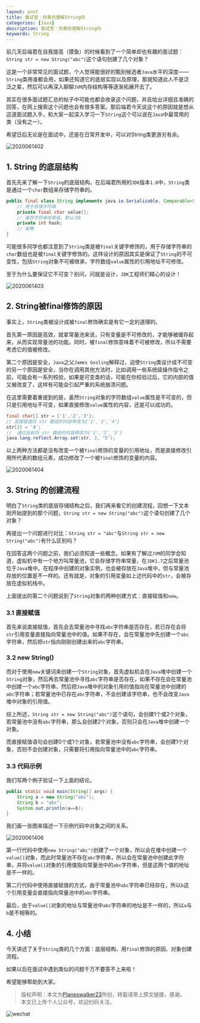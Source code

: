 ```yaml
---
layout: post
title: 面试官：你真的理解String吗
categories: [Java]
description: 面试官：你真的理解String吗
keywords: String
---
```


前几天后端君在自我提高（摸鱼）的时候看到了一个简单却也有趣的面试题：`String str = new String("abc")`这个语句创建了几个对象？

这是一个非常常见的面试题，个人觉得能很好的甄别候选者`Java`水平的深度——`String`类用谁都会用，如果还知道它的底层实现以及原理，那就知道此人不是泛泛之辈，然后可以再深入聊聊`JVM`内存结构等等逐渐拓展开去了。

其实在很多面试题汇总的帖子中可能也都会收录这个问题，并且给出详细且准确的回答，在网上搜索这个问题也会有很多答案。那后端君今天说这个的原因就是想从这道面试题入手，和大家一起深入学习一下`String`这个可以说在`Java`中最常用的类（没有之一）。

希望日后无论是在面试中，还是在日常开发中，可以对String类更游刃有余。

![2020061402](https://planeswalker23.github.io/images/posts/2020061402.png)

## 1. String 的底层结构
首先先来了解一下`String`的底层结构，在后端君所用的`JDK`版本`1.8`中，`String`类是通过一个`char`数组来存储字符串的。

```java
public final class String implements java.io.Serializable, Comparable<String>, CharSequence {
    // 用于存储字符串
    private final char value[];
    // 缓存字符串哈希值，默认为0
    private int hash;
    // 省略
}
```

可能很多同学也都注意到了`String`类是被`final`关键字修饰的，用于存储字符串的`char`数组也是被`final`关键字修饰的。这样设计的原因其实是保证了`String`的不可变性，包括`String`对象不可被继承，字符数组`value`属性的引用地址不可修改。

至于为什么要保证它不可变？别问，问就是设计，`JDK`工程师们精心的设计！

![2020061403](https://planeswalker23.github.io/images/posts/2020061403.png)

## 2. String被final修饰的原因

事实上，`String`类被设计成被`final`修饰确实是有它一定的道理的。

首先第一原因是高效，就拿常量池来说，只有变量是不可修改的，才能够被缓存起来，从而实现常量池的功能。同时，被`final`修饰意味着不可被修改，所以不需要考虑它的值被修改。

第二个原因是安全，`Java`之父`James Gosling`解释过，迫使`String`类设计成不可变的另一个原因是安全，当你在调用其他方法时，比如调用一些系统级操作指令之前，可能会有一系列校验，如果是可变类的话，可能在你校验过后，它的内部的值又被改变了，这样有可能会引起严重的系统崩溃问题。

在这里需要着重提到的是，虽然`String`对象的字符数组`value`属性是不可变的，但只是引用地址不可变，如果直接修改`value`属性的内容，还是可以成功的。

```java
final char[] str = {'1','2','3'};
// 直接赋值将 str 数组的内容修改为{'1','2','4'}
str[2] = '4';
//  通过反射将 str 数组的内容修改为{'1','2','5'}
java.lang.reflect.Array.set(str, 2, '5');
```

以上两种方法都是没有改变一个被`final`修饰的变量的引用地址，而是直接修改引用所代表的数组元素，成功修改了一个被`final`修饰的变量的内容。

![2020061404](https://planeswalker23.github.io/images/posts/2020061404.png)

## 3. String 的创建流程
明白了`String`类的底层存储结构之后，我们再来看它的创建流程，回想一下文本刚开始提到的那个问题，`String str = new String("abc")`这个语句创建了几个对象？

再提出一个问题进行对比：`String str = "abc"`与`String str = new String("abc")`有什么区别吗？

在回答这两个问题之前，我们必须知道一些概念。如果有了解过`JVM`的同学会知道，虚拟机中有一个地方叫常量池，它会存储字符串常量，在`JDK1.7`之后常量池位于`Java`堆中。在程序中创建的对象实例，也会被存放在`Java`堆中，但与常量池存放的位置是不一样的。还有就是，对象的引用变量如上述代码中的`str`，会被存放在虚拟机栈中。

上面提出的第二个问题说到了`String`对象的两种创建方式：直接赋值和`new`。

### 3.1 直接赋值
首先来说直接赋值，首先会去常量池中寻找`abc`字符串是否存在，若已存在会将`str`引用变量直接指向常量池中的值。如果不存在，会在常量池中先创建一个`abc`字符串，然后把`str`指向刚刚创建出来的`abc`字符串。

### 3.2 new String()
而对于使用`new`关键词来创建一个`String`对象，首先虚拟机会在`Java`堆中创建一个`String`对象，然后再去常量池中寻找`abc`字符串是否存在，如果不存在会在常量池中创建一个`abc`字符串，然后把`Java`堆中的对象引用的值指向在常量池中创建的`abc`字符串；若常量池中已存在`abc`字符串，不会创建该字符串，也不会改变`Java`堆中对象的引用值。

综上所述，`String str = new String("abc")`这个语句，会创建1个或2个对象，若常量池中没有`abc`字符串，那么会创建2个对象，否则只会在`Java`堆中创建一个对象。

而直接赋值语句会创建0个或1个对象，若常量池中没有`abc`字符串，会创建1个对象，否则不会创建对象，只需要将引用指向常量池中的`abc`字符串。

### 3.3 代码示例
我们写两个例子验证一下上面的结论。

```java
public static void main(String[] args) {
    String a = new String("abc");
    String b = "abc";
    System.out.println(a==b);
}
```

我们画一张图来描述一下示例代码中对象之间的关系。

![2020061406](https://planeswalker23.github.io/images/posts/2020061406.png)

第一行代码中使用`new String("abc")`创建了一个对象，所以会在堆中创建一个`value[]`对象，而此时常量池不存在`abc`字符串，所以会在常量池中创建此字符串，并将`value[]`对象的引用值指向常量池中的`abc`字符串，但是这两个值的地址是不一样的。

第二行代码中使用直接赋值的方式，由于常量池中`abc`字符串已经存在，所以`b`这个引用变量会直接指向常量池中的`abc`字符串。

最后，由于`value[]`对象的地址与常量池中`abc`字符串的地址是不一样的，所以`a`与`b`是不相等的。

## 4. 小结
今天讲述了关于`String`类的几个方面：底层结构、用`final`修饰的原因、对象创建流程。

如果以后在面试中遇到类似的问题千万不要答不上来啦！

希望能够帮助到大家。


> 版权声明：本文为[Planeswalker23](https://github.com/Planeswalker23)所创，转载请带上原文链接，感谢。<br>
> 本文已上传个人公众号，欢迎扫码关注。

![wechat](https://planeswalker23.github.io/images/wechat.png)